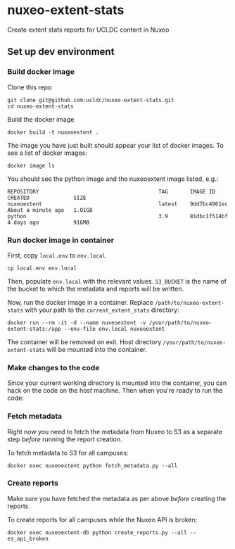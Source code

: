# nuxeo-extent-stats

Create extent stats reports for UCLDC content in Nuxeo

## Set up dev environment

### Build docker image

Clone this repo

```
git clone git@github.com:ucldc/nuxeo-extent-stats.git
cd nuxeo-extent-stats
```

Build the docker image

```
docker build -t nuxeoextent .
```

The image you have just built should appear your list of docker images. To see a list of docker images:

```
docker image ls
```

You should see the python image and the nuxeoextent image listed, e.g.:

```
REPOSITORY                                      TAG       IMAGE ID       CREATED              SIZE
nuxeoextent                                     latest    9dd7bc4961ec   About a minute ago   1.01GB
python                                          3.9       81dbc1f514bf   4 days ago           916MB
```
### Run docker image in container

First, copy `local.env` to `env.local`

```
cp local.env env.local
```

Then, populate `env.local` with the relevant values. `S3_BUCKET` is the name of the bucket to which the metadata and reports will be written.

Now, run the docker image in a container. Replace `/path/to/nuxeo-extent-stats` with your path to the `current_extent_stats` directory:

```
docker run --rm -it -d --name nuxeoextent -v /your/path/to/nuxeo-extent-stats:/app --env-file env.local nuxeoextent
```

The container will be removed on exit. Host directory `/your/path/to/nuxeo-extent-stats` will be mounted into the container. 

### Make changes to the code

Since your current working directory is mounted into the container, you can hack on the code on the host machine. Then when you're ready to run the code:

### Fetch metadata

Right now you need to fetch the metadata from Nuxeo to S3 as a separate step *before* running the report creation.

To fetch metadata to S3 for all campuses:

```
docker exec nuxeoextent python fetch_metadata.py --all
```

### Create reports

Make sure you have fetched the metadata as per above *before* creating the reports.

To create reports for all campuses while the Nuxeo API is broken:

```
docker exec nuxeoextent-db python create_reports.py --all --es_api_broken
```
